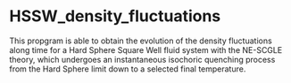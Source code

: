 # HSSW_density_fluctuations

This propgram is able to obtain the evolution of the density fluctuations along time for a Hard Sphere Square Well fluid system with the NE-SCGLE theory, which undergoes an instantaneous isochoric quenching process from the Hard Sphere limit down to a selected final temperature.
